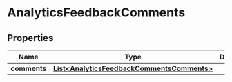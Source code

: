 
# AnalyticsFeedbackComments

## Properties
Name | Type | Description | Notes
------------ | ------------- | ------------- | -------------
**comments** | [**List&lt;AnalyticsFeedbackCommentsComments&gt;**](AnalyticsFeedbackCommentsComments.md) |  |  [optional]



